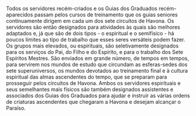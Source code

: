﻿Todos os servidores recém-criados e os Guias dos Graduados recém-aparecidos passam pelos cursos de treinamento que os guias seniores continuamente dirigem em cada um dos sete circuitos de Havona. Os servidores são então designados para atividades às quais são melhores adaptados e, já que são de dois tipos - o espiritual e o semifísico - há poucos limites ao tipo de trabalho que esses seres versáteis podem fazer. Os grupos mais elevados, ou espirituais, são seletivamente designados para os serviços do Pai, do Filho e do Espírito, e para o trabalho dos Sete Espíritos Mestres. São enviados em grande número, de tempos em tempos, para servirem nos mundos de estudo que circundam as esferas-sedes dos sete superuniversos, os mundos devotados ao treinamento final e à cultura espiritual das almas ascendentes do tempo, que se preparam para prosseguir pelos circuitos de Havona. Ambos os servidores espirituais e seus semelhantes mais físicos são também designados assistentes e associados dos Guias dos Graduados para ajudar e instruir as várias ordens de criaturas ascendentes que chegaram a Havona e desejam alcançar o Paraíso.